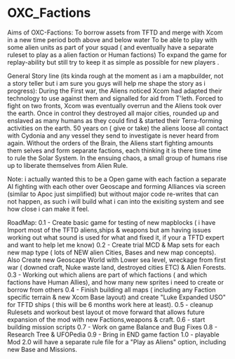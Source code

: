 # OXC_Factions

Aims of OXC-Factions:
To borrow assets from TFTD and merge with Xcom in a new time period both above and below water
To be able to play with some alien units as part of your squad ( and eventually have a separate ruleset to play as a alien faction or Human factions)
To expand the game for replay-ability but still try to keep it as simple as possible for new players .


General Story line (its kinda rough at the moment as i am a mapbuilder, not a story teller but i am sure you guys will help me shape  the story as i progress):
During the First war, the Aliens noticed Xcom had adapted their technology to use against them and signalled for aid from T'leth. Forced to fight on two fronts, Xcom was eventually overrun and the Aliens took over the earth. Once in control they destroyed all major cities, rounded up and enslaved as many humans as they could find & started their Terra-forming activities on the earth. 50 years on ( give or take) the aliens loose all contact with Cydonia and any vessel they send to investigate is never heard from again. Without the orders of the Brain, the Aliens start fighting amounts them selves and form separate factions, each thinking it is there time time to rule the Solar System. In the ensuing chaos, a small group of humans rise up to liberate themselves from Alien Rule.

Note: i actually wanted this to be a Open game with each faction a separate AI fighting with each other over Geoscape and forming Alliances via screen (similar to Apoc just simplified) but without major code re-writes that can not happen, as such i will build what i can into the exisiting system and see how close i can make it feel.

RoadMap:
0.1 - Create basic game for testing of new mapblocks ( i have Import most of the TFTD aliens,ships & weapons  but am having issues working out what sound is used for what and fixed it, if your a TFTD expert and want to help let me know)
0.2 - Create trial MCD & Map sets for each new map type ( lots of NEW alien Cities, Bases and new map concepts). Also Create new Geoscape World with Lower sea level, wreckage from first war ( downed craft,  Nuke waste land, destroyed cities ETC) & Alien Forests.
0.3 - Working out which aliens are part of which factions ( and which factions have Human Allies), and how many new sprites i need to create or borrow from others
0.4 - Finish building all maps ( including any Faction specific terrain & new Xcom Base layout) and create "Luke Expanded USO" for TFTD ships ( this will be 6 months work here at least).
0.5 - cleanup Rulesets and workout best layout ot move forward that allows future expansion of the mod with new Factions,weapons & craft.
0.6 - start building mission scripts
0.7 - Work on game Balance and Bug Fixes
0.8 - Research Tree & UFOPedia
0.9 - Bring in END game faction
1.0 - playable Mod
2.0 will have a separate rule file for a "Play as Aliens" option, including new Base and Missions.
